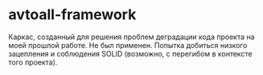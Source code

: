 # avtoall-framework
Каркас, созданный для решения проблем деградации кода проекта на моей прошлой работе. Не был применен. Попытка добиться низкого зацепления и соблюдения SOLID (возможно, с перегибом в контексте того проекта).

